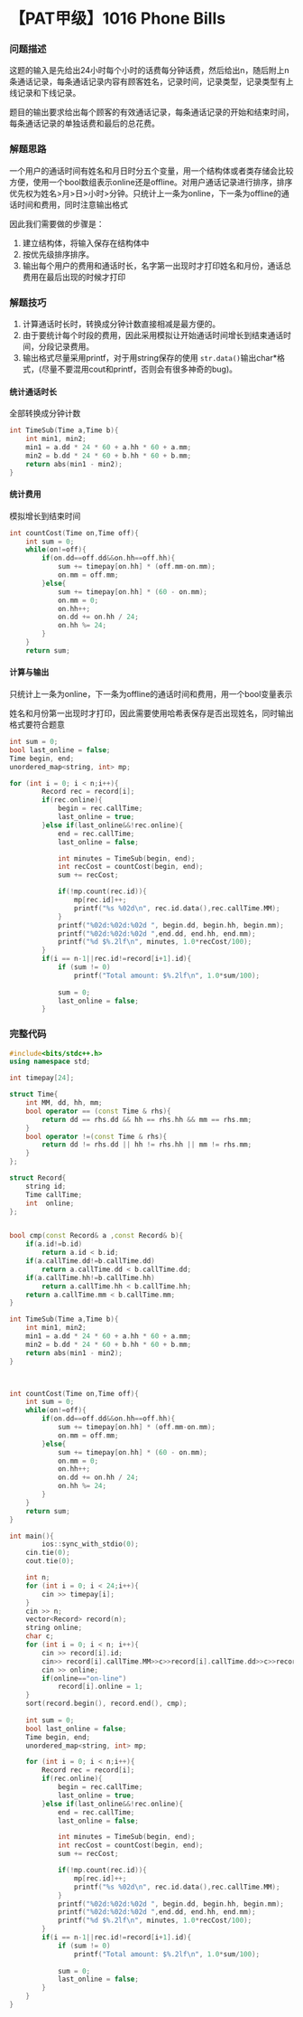 # 【PAT甲级】1016 Phone Bills

### 问题描述

这题的输入是先给出24小时每个小时的话费每分钟话费，然后给出n，随后附上n条通话记录，每条通话记录内容有顾客姓名，记录时间，记录类型，记录类型有上线记录和下线记录。

题目的输出要求给出每个顾客的有效通话记录，每条通话记录的开始和结束时间，每条通话记录的单独话费和最后的总花费。

### 解题思路

一个用户的通话时间有姓名和月日时分五个变量，用一个结构体或者类存储会比较方便，使用一个bool数组表示online还是offline。对用户通话记录进行排序，排序优先权为姓名>月>日>小时>分钟。只统计上一条为online，下一条为offline的通话时间和费用，同时注意输出格式

因此我们需要做的步骤是：

1. 建立结构体，将输入保存在结构体中
2. 按优先级排序排序。
3. 输出每个用户的费用和通话时长，名字第一出现时才打印姓名和月份，通话总费用在最后出现的时候才打印

### 解题技巧

1. 计算通话时长时，转换成分钟计数直接相减是最方便的。
2. 由于要统计每个时段的费用，因此采用模拟让开始通话时间增长到结束通话时间，分段记录费用。
3. 输出格式尽量采用printf，对于用string保存的使用 `str.data()`输出char*格式，(尽量不要混用cout和printf，否则会有很多神奇的bug)。

#### 统计通话时长

全部转换成分钟计数

```cpp
int TimeSub(Time a,Time b){
    int min1, min2;
    min1 = a.dd * 24 * 60 + a.hh * 60 + a.mm;
    min2 = b.dd * 24 * 60 + b.hh * 60 + b.mm;
    return abs(min1 - min2);
}
```

#### 统计费用

模拟增长到结束时间

```cpp
int countCost(Time on,Time off){
    int sum = 0;
    while(on!=off){
        if(on.dd==off.dd&&on.hh==off.hh){
            sum += timepay[on.hh] * (off.mm-on.mm);
            on.mm = off.mm;
        }else{
            sum += timepay[on.hh] * (60 - on.mm);
            on.mm = 0;
            on.hh++;
            on.dd += on.hh / 24;
            on.hh %= 24;
        }
    }
    return sum;
```

#### 计算与输出

只统计上一条为online，下一条为offline的通话时间和费用，用一个bool变量表示

姓名和月份第一出现时才打印，因此需要使用哈希表保存是否出现姓名，同时输出格式要符合题意

```cpp
int sum = 0;
bool last_online = false;
Time begin, end;
unordered_map<string, int> mp;

for (int i = 0; i < n;i++){
        Record rec = record[i];
        if(rec.online){
            begin = rec.callTime;
            last_online = true;
        }else if(last_online&&!rec.online){
            end = rec.callTime;
            last_online = false;

            int minutes = TimeSub(begin, end);
            int recCost = countCost(begin, end);
            sum += recCost;

            if(!mp.count(rec.id)){
                mp[rec.id]++;
                printf("%s %02d\n", rec.id.data(),rec.callTime.MM);
            }
            printf("%02d:%02d:%02d ", begin.dd, begin.hh, begin.mm);
            printf("%02d:%02d:%02d ",end.dd, end.hh, end.mm);
            printf("%d $%.2lf\n", minutes, 1.0*recCost/100);
        }
        if(i == n-1||rec.id!=record[i+1].id){
            if (sum != 0) 
                printf("Total amount: $%.2lf\n", 1.0*sum/100);
  
            sum = 0;
            last_online = false;
        }
```

### 完整代码

```cpp
#include<bits/stdc++.h>
using namespace std;

int timepay[24];

struct Time{
    int MM, dd, hh, mm;
    bool operator == (const Time & rhs){
        return dd == rhs.dd && hh == rhs.hh && mm == rhs.mm;
    }
    bool operator !=(const Time & rhs){
        return dd != rhs.dd || hh != rhs.hh || mm != rhs.mm;
    }
};

struct Record{
    string id;
    Time callTime;
    int  online;
};


bool cmp(const Record& a ,const Record& b){
    if(a.id!=b.id)
        return a.id < b.id;
    if(a.callTime.dd!=b.callTime.dd)
        return a.callTime.dd < b.callTime.dd;
    if(a.callTime.hh!=b.callTime.hh)
        return a.callTime.hh < b.callTime.hh;
    return a.callTime.mm < b.callTime.mm;  
}

int TimeSub(Time a,Time b){
    int min1, min2;
    min1 = a.dd * 24 * 60 + a.hh * 60 + a.mm;
    min2 = b.dd * 24 * 60 + b.hh * 60 + b.mm;
    return abs(min1 - min2);
}



int countCost(Time on,Time off){
    int sum = 0;
    while(on!=off){
        if(on.dd==off.dd&&on.hh==off.hh){
            sum += timepay[on.hh] * (off.mm-on.mm);
            on.mm = off.mm;
        }else{
            sum += timepay[on.hh] * (60 - on.mm);
            on.mm = 0;
            on.hh++;
            on.dd += on.hh / 24;
            on.hh %= 24;
        }
    }
    return sum;
}

int main(){
        ios::sync_with_stdio(0);
    cin.tie(0);
    cout.tie(0);

    int n;
    for (int i = 0; i < 24;i++){
        cin >> timepay[i];
    }
    cin >> n;
    vector<Record> record(n);
    string online;
    char c;
    for (int i = 0; i < n; i++){
        cin >> record[i].id;
        cin>> record[i].callTime.MM>>c>>record[i].callTime.dd>>c>>record[i].callTime.hh>>c>>record[i].callTime.mm;
        cin >> online;
        if(online=="on-line")
            record[i].online = 1;
    }
    sort(record.begin(), record.end(), cmp);
  
    int sum = 0;
    bool last_online = false;
    Time begin, end;
    unordered_map<string, int> mp;

    for (int i = 0; i < n;i++){
        Record rec = record[i];
        if(rec.online){
            begin = rec.callTime;
            last_online = true;
        }else if(last_online&&!rec.online){
            end = rec.callTime;
            last_online = false;

            int minutes = TimeSub(begin, end);
            int recCost = countCost(begin, end);
            sum += recCost;

            if(!mp.count(rec.id)){
                mp[rec.id]++;
                printf("%s %02d\n", rec.id.data(),rec.callTime.MM);
            }
            printf("%02d:%02d:%02d ", begin.dd, begin.hh, begin.mm);
            printf("%02d:%02d:%02d ",end.dd, end.hh, end.mm);
            printf("%d $%.2lf\n", minutes, 1.0*recCost/100);
        }
        if(i == n-1||rec.id!=record[i+1].id){
            if (sum != 0) 
                printf("Total amount: $%.2lf\n", 1.0*sum/100);
        
            sum = 0;
            last_online = false;
        }
    }
}
```
